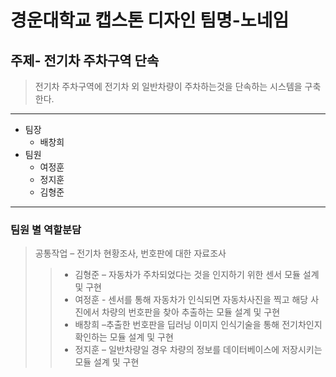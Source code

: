 경운대학교 캡스톤 디자인 팀명-노네임
=====================================
주제- 전기차 주차구역 단속
-------------------------------------
> 전기차 주차구역에 전기차 외 일반차량이 주차하는것을 단속하는 시스템을 구축한다.
* * *
- 팀장 
  - 배창희
- 팀원 
  - 여정훈
  - 정지훈
  - 김형준
* * *
### 팀원 별 역할분담
> 공통작업 – 전기차 현황조사, 번호판에 대한 자료조사
> > - 김형준 – 자동차가 주차되었다는 것을 인지하기 위한 센서 모듈 설계 및 구현
> > - 여정훈 - 센서를 통해 자동차가 인식되면 자동차사진을 찍고 해당 사진에서 차량의 번호판을 찾아 추출하는 모듈 설계 및 구현
> > - 배창희 –추출한 번호판을 딥러닝 이미지 인식기술을 통해 전기차인지 확인하는 모듈 설계 및 구현
> > - 정지훈 – 일반차량일 경우 차량의 정보를 데이터베이스에 저장시키는 모듈 설계 및 구현
